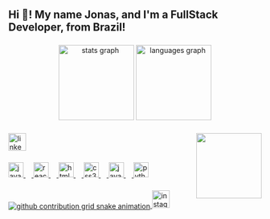 <h2 align="left">Hi 👋! My name Jonas, and I'm a FullStack Developer, from Brazil!</h2>

###

<div align="center">
  <img src="https://github-readme-stats.vercel.app/api?username=jonasrmarques&hide_title=false&hide_rank=false&show_icons=true&include_all_commits=true&count_private=true&disable_animations=false&theme=dracula&locale=en&hide_border=false" height="150" alt="stats graph"  />
  <img src="https://github-readme-stats.vercel.app/api/top-langs?username=jonasrmarques&locale=en&hide_title=false&layout=compact&card_width=320&langs_count=5&theme=dracula&hide_border=false" height="150" alt="languages graph"  />
</div>

###

<img align="right" height="130" src="https://cdn.80.lv/api/upload/content/ca/5d2886fa5e240.gif"  />
<div align="left">
  <a href="https://www.linkedin.com/in/jonas-marques-b80554239/" target="_blank">
    <img src="https://img.shields.io/static/v1?message=LinkedIn&logo=linkedin&label=&color=0077B5&logoColor=white&labelColor=&style=for-the-badge" height="35" alt="linkedin logo"  />

###

<div align="left">
  <img src="https://cdn.jsdelivr.net/gh/devicons/devicon/icons/javascript/javascript-original.svg" height="30" alt="javascript logo"  />
  <img width="12" />
  <img src="https://cdn.jsdelivr.net/gh/devicons/devicon/icons/react/react-original.svg" height="30" alt="react logo"  />
  <img width="12" />
  <img src="https://cdn.jsdelivr.net/gh/devicons/devicon/icons/html5/html5-original.svg" height="30" alt="html5 logo"  />
  <img width="12" />
  <img src="https://cdn.jsdelivr.net/gh/devicons/devicon/icons/css3/css3-original.svg" height="30" alt="css3 logo"  />
  <img width="12" />
  <img src="https://cdn.jsdelivr.net/gh/devicons/devicon/icons/java/java-original.svg" height="30" alt="java logo"  />
  <img width="12" />
  <img src="https://cdn.jsdelivr.net/gh/devicons/devicon/icons/python/python-original.svg" height="30" alt="python logo" />
</div>

###


<picture align="center" >
  <source media="(prefers-color-scheme: dark)" srcset="https://raw.githubusercontent.com/jonasrmarques/jonasrmarques/output/github-contribution-grid-snake-dark.svg">
  <source media="(prefers-color-scheme: light)" srcset="https://raw.githubusercontent.com/jonasrmarques/jonasrmarques/output/github-contribution-grid-snake-dark.svg">
  <img align="center" alt="github contribution grid snake animation" src="https://raw.githubusercontent.com/jonasrmarques/jonasrmarques/outjonasrmarques-contribution-grid-snake.svg">
</picture>
  </a>
  <a href=jonasrmarquesww.instagram.com/xonas_rafael/" target="_blank">
    <img src="https://img.shields.io/static/v1?message=Instagram&logo=instagram&label=&color=E4405F&logoColor=white&labelColor=&style=for-the-badge" height="35" alt="instagram logo"  />
  </a>
</div>

###

<br clear="both">
